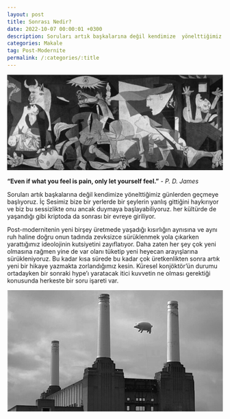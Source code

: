 ```yaml
---
layout: post
title: Sonrası Nedir?
date: 2022-10-07 00:00:01 +0300
description: Soruları artık başkalarına değil kendimize  yönelttiğimiz günlerden geçmeye başlıyoruz.
categories: Makale
tag: Post-Modernite
permalink: /:categories/:title
---
```


![image](../images/guernica.png)

**“Even if what you feel is pain, only let yourself feel.”** _- P. D. James_

Soruları artık başkalarına değil kendimize  yönelttiğimiz günlerden geçmeye başlıyoruz.  İç Sesimiz bize bir yerlerde bir şeylerin yanlış gittiğini haykırıyor ve biz bu sessizlikte onu ancak duymaya başlayabiliyoruz. her kültürde de yaşandığı gibi kriptoda da sonrası bir evreye giriliyor.

Post-modernitenin yeni birşey üretmede yaşadığı kısırlığın aynısına ve aynı ruh haline doğru onun tadında zevksizce sürüklenmek yola çıkarken yarattığımız ideolojinin kutsiyetini zayıflatıyor. Daha zaten her şey çok yeni olmasına rağmen yine de var olanı tüketip yeni heyecan arayışlarına sürükleniyoruz. Bu kadar kısa sürede bu kadar çok üretkenlikten sonra artık yeni bir hikaye yazmakta zorlandığımız kesin. Küresel konjöktör’ün durumu ortadayken bir sonraki hype’ı yaratacak itici kuvvetin ne olması gerektiği konusunda herkeste bir soru işareti var. 

![image](../images/pfanimal.png)